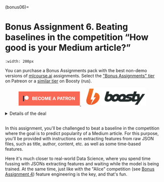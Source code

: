 (bonus06)=

# Bonus Assignment 6. Beating baselines in the competition “How good is your Medium article?”

```{figure} /_static/img/topic6-teaser.png
:width: 200px
```

You can purchase a Bonus Assignments pack with the best non-demo versions of [mlcourse.ai](https://mlcourse.ai/) assignments. Select the ["Bonus Assignments" tier](https://www.patreon.com/ods_mlcourse) on Patreon or a [similar tier](https://boosty.to/ods_mlcourse/purchase/1142055?ssource=DIRECT&share=subscription_link) on Boosty (rus).

<div class="row">
  <div class="col-md-8" markdown="1">
  <p align="center">
  <a href="https://www.patreon.com/ods_mlcourse">
         <img src="../../_static/img/become_a_patron.png">
  </a>
  &nbsp;&nbsp;
  <a href="https://boosty.to/ods_mlcourse">
         <img src="../../_static/img/boosty_logo.png" width=200px >
  </a>
  </p>
  </div>
  <div class="col-md-4" markdown="1">
  <details>
  <summary>Details of the deal</summary>

mlcourse.ai is still in self-paced mode but we offer you Bonus Assignments with solutions for a contribution of $17/month. The idea is that you pay for ~1-5 months while studying the course materials, but a single contribution is still fine and opens your access to the bonus pack.

Note: the first payment is charged at the moment of joining the Tier Patreon, and the next payment is charged on the 1st day of the next month, thus it's better to purchase the pack in the 1st half of the month.

mlcourse.ai is never supposed to go fully monetized (it's created in the wonderful open ODS.ai community and will remain open and free) but it'd help to cover some operational costs, and Yury also put in quite some effort into assembling all the best assignments into one pack. Please note that unlike the rest of the course content, Bonus Assignments are copyrighted. Informally, Yury's fine if you share the pack with 2-3 friends but public sharing of the Bonus Assignments pack is prohibited.
</details>
  </div>
</div><br>

In this assignment, you'll be challenged to beat a baseline in the competition where the goal is to predict popularity of a Medium article. For this purpose, you'll be provided with instructions on extracting features from raw JSON files, such as title, author, content, etc. as well as some time-based features.

Here it's much closer to real-world Data Science, where you spend time fussing with JSONs extracting features and waiting while the model is being trained. At the same time, just like with the "Alice" competition (see [Bonus Assignment 4](bonus04)) feature engineering is the key, and that's fun.
